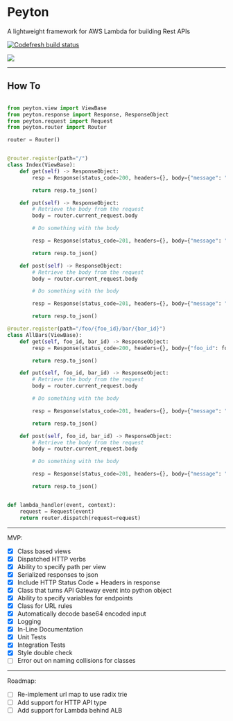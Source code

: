 # Peyton

A lightweight framework for AWS Lambda for building Rest APIs

[![Codefresh build status]( https://g.codefresh.io/api/badges/pipeline/moonmoon1919/peyton%2Ftest?key=eyJhbGciOiJIUzI1NiJ9.NWIyYThiMjYzYmFlOGEwMDAxY2RiZWZh.5h81Od2ooleQPSDJ1tUbMIrDYzxsRi3ovMy-NHkYNdY&type=cf-2)]( https%3A%2F%2Fg.codefresh.io%2Fpipelines%2Ftest%2Fbuilds%3Ffilter%3Dtrigger%3Abuild~Build%3Bpipeline%3A5e0699826e1ebef7fcd37bf6~test)

![](https://media.giphy.com/media/PkFupNjqc4hpe/giphy.gif)

---
## How To
```python

from peyton.view import ViewBase
from peyton.response import Response, ResponseObject
from peyton.request import Request
from peyton.router import Router

router = Router()


@router.register(path="/")
class Index(ViewBase):
    def get(self) -> ResponseObject:
        resp = Response(status_code=200, headers={}, body={"message": "received GET to index"},)

        return resp.to_json()

    def put(self) -> ResponseObject:
        # Retrieve the body from the request
        body = router.current_request.body

        # Do something with the body

        resp = Response(status_code=201, headers={}, body={"message": "received PUT to index"})

        return resp.to_json()

    def post(self) -> ResponseObject:
        # Retrieve the body from the request
        body = router.current_request.body

        # Do something with the body

        resp = Response(status_code=201, headers={}, body={"message": "received POST to index"})

        return resp.to_json()

@router.register(path="/foo/{foo_id}/bar/{bar_id}")
class AllBars(ViewBase):
    def get(self, foo_id, bar_id) -> ResponseObject:
        resp = Response(status_code=200, headers={}, body={"foo_id": foo_id, "bar_id": bar_id, "message": "all bars by foo"},)

        return resp.to_json()

    def put(self, foo_id, bar_id) -> ResponseObject:
        # Retrieve the body from the request
        body = router.current_request.body

        # Do something with the body

        resp = Response(status_code=201, headers={}, body={"message": "received PUT to index"})

        return resp.to_json()

    def post(self, foo_id, bar_id) -> ResponseObject:
        # Retrieve the body from the request
        body = router.current_request.body

        # Do something with the body

        resp = Response(status_code=201, headers={}, body={"message": "received POST to index"})

        return resp.to_json()


def lambda_handler(event, context):
    request = Request(event)
    return router.dispatch(request=request)
```

---

MVP:
- [x] Class based views
- [x] Dispatched HTTP verbs
- [x] Ability to specify path per view
- [x] Serialized responses to json
- [x] Include HTTP Status Code + Headers in response
- [x] Class that turns API Gateway event into python object
- [x] Ability to specify variables for endpoints
- [x] Class for URL rules
- [x] Automatically decode base64 encoded input
- [x] Logging
- [x] In-Line Documentation
- [x] Unit Tests
- [x] Integration Tests
- [x] Style double check
- [ ] Error out on naming collisions for classes

---

Roadmap:
- [ ] Re-implement url map to use radix trie
- [ ] Add support for HTTP API type
- [ ] Add support for Lambda behind ALB
